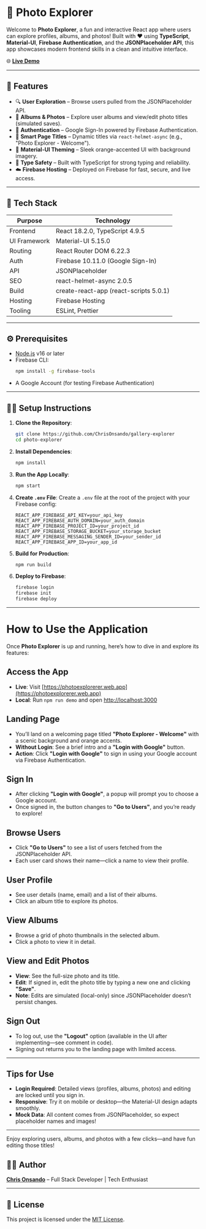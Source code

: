 # 📸 Photo Explorer

Welcome to **Photo Explorer**, a fun and interactive React app where users can explore profiles, albums, and photos! Built with ❤️ using **TypeScript**, **Material-UI**, **Firebase Authentication**, and the **JSONPlaceholder API**, this app showcases modern frontend skills in a clean and intuitive interface.

🌐 **[Live Demo](https://photoexplorerer.web.app)**

---

## 🚀 Features

- 🔍 **User Exploration** – Browse users pulled from the JSONPlaceholder API.
- 📂 **Albums & Photos** – Explore user albums and view/edit photo titles (simulated saves).
- 🔐 **Authentication** – Google Sign-In powered by Firebase Authentication.
- 🧠 **Smart Page Titles** – Dynamic titles via `react-helmet-async` (e.g., "Photo Explorer - Welcome").
- 🎨 **Material-UI Theming** – Sleek orange-accented UI with background imagery.
- 🧪 **Type Safety** – Built with TypeScript for strong typing and reliability.
- ☁️ **Firebase Hosting** – Deployed on Firebase for fast, secure, and live access.

---

## 💠 Tech Stack

| Purpose       | Technology                            |
|---------------|----------------------------------------|
| Frontend      | React 18.2.0, TypeScript 4.9.5         |
| UI Framework  | Material-UI 5.15.0                     |
| Routing       | React Router DOM 6.22.3                |
| Auth          | Firebase 10.11.0 (Google Sign-In)      |
| API           | JSONPlaceholder                        |
| SEO           | react-helmet-async 2.0.5               |
| Build         | create-react-app (react-scripts 5.0.1) |
| Hosting       | Firebase Hosting                       |
| Tooling       | ESLint, Prettier                       |

---

## ⚙️ Prerequisites

- [Node.js](https://nodejs.org/en/) v16 or later
- Firebase CLI:
  ```bash
  npm install -g firebase-tools
  ```
- A Google Account (for testing Firebase Authentication)

---

## 🧑‍💻 Setup Instructions

1. **Clone the Repository**:
   ```bash
   git clone https://github.com/ChrisOnsando/gallery-explorer
   cd photo-explorer
   ```

2. **Install Dependencies**:
   ```bash
   npm install
   ```

3. **Run the App Locally**:
   ```bash
   npm start
   ```

4. **Create `.env` File**:
   Create a `.env` file at the root of the project with your Firebase config:
   ```
   REACT_APP_FIREBASE_API_KEY=your_api_key
   REACT_APP_FIREBASE_AUTH_DOMAIN=your_auth_domain
   REACT_APP_FIREBASE_PROJECT_ID=your_project_id
   REACT_APP_FIREBASE_STORAGE_BUCKET=your_storage_bucket
   REACT_APP_FIREBASE_MESSAGING_SENDER_ID=your_sender_id
   REACT_APP_FIREBASE_APP_ID=your_app_id
   ```

5. **Build for Production**:
   ```bash
   npm run build
   ```

6. **Deploy to Firebase**:
   ```bash
   firebase login
   firebase init
   firebase deploy
   ```

---
# How to Use the Application

Once **Photo Explorer** is up and running, here’s how to dive in and explore its features:

## Access the App

- **Live**: Visit [https://photoexplorerer.web.app](https://photoexplorerer.web.app)
- **Local**: Run `npm run demo` and open [http://localhost:3000](http://localhost:3000)

## Landing Page

- You’ll land on a welcoming page titled **"Photo Explorer - Welcome"** with a scenic background and orange accents.
- **Without Login**: See a brief intro and a **"Login with Google"** button.
- **Action**: Click **"Login with Google"** to sign in using your Google account via Firebase Authentication.

## Sign In

- After clicking **"Login with Google"**, a popup will prompt you to choose a Google account.
- Once signed in, the button changes to **"Go to Users"**, and you’re ready to explore!

## Browse Users

- Click **"Go to Users"** to see a list of users fetched from the JSONPlaceholder API.
- Each user card shows their name—click a name to view their profile.

## User Profile

- See user details (name, email) and a list of their albums.
- Click an album title to explore its photos.

## View Albums

- Browse a grid of photo thumbnails in the selected album.
- Click a photo to view it in detail.

## View and Edit Photos

- **View**: See the full-size photo and its title.
- **Edit**: If signed in, edit the photo title by typing a new one and clicking **"Save"**.
- **Note**: Edits are simulated (local-only) since JSONPlaceholder doesn’t persist changes.

## Sign Out

- To log out, use the **"Logout"** option (available in the UI after implementing—see comment in code).
- Signing out returns you to the landing page with limited access.

---

## Tips for Use

- **Login Required**: Detailed views (profiles, albums, photos) and editing are locked until you sign in.
- **Responsive**: Try it on mobile or desktop—the Material-UI design adapts smoothly.
- **Mock Data**: All content comes from JSONPlaceholder, so expect placeholder names and images!

---

Enjoy exploring users, albums, and photos with a few clicks—and have fun editing those titles!

## 👨‍💻 Author

**[Chris Onsando](https://github.com/ChrisOnsando/)** – Full Stack Developer | Tech Enthusiast

---

## 📄 License

This project is licensed under the [MIT License](LICENSE).

